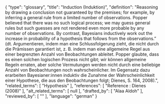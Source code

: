 {
    "type": "glossary",
    "title": "Induction (Induktion)",
    "definition": "Reasoning by drawing a conclusion not guaranteed by the premises; for example, by inferring a general rule from a limited number of observations. Popper believed that there was no such logical process; we may guess general rules but such guesses are not rendered even more probable by any number of observations. By contrast, Bayesians inductively work out the increase in probability of a hypothesis that follows from the observations.” (dt. Argumentieren, indem man eine Schlussfolgerung zieht, die nicht durch die Prämissen garantiert ist, z. B. indem man eine allgemeine Regel aus einer begrenzten Anzahl von Beobachtungen ableitet. Popper glaubte, dass es einen solchen logischen Prozess nicht gibt; wir können allgemeine Regeln erraten, aber solche Vermutungen werden nicht durch eine beliebige Anzahl von Beobachtungen noch wahrscheinlicher. Im Gegensatz dazu erarbeiten Bayesianer:innen induktiv die Zunahme der Wahrscheinlichkeit einer Hypothese, die aus den Beobachtungen folgt; Dienes, S. 164, 2008).",
    "related_terms": [
        "Hypothesis"
    ],
    "references": [
        "Reference : Dienes (2008)"
    ],
    "alt_related_terms": [
        null
    ],
    "drafted_by": [
        "Alaa Aldoh"
    ],
    "reviewed_by": [
        ""
    ],
    "language": "german"
}